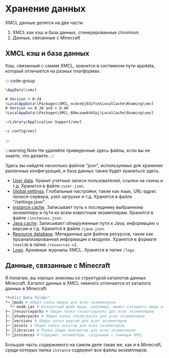 # Хранение данных

XMCL данные делятся на две части:

1. XMCL как кэш и база данных, сгенерированные chromium
2. Данные, связанные с Minecraft

## XMCL кэш и база данных

Кэш, связанный с самим XMCL, хранится в системном пути appdata, который отличается на разных платформах.

::: code-group
```cmd [Windows]
%AppData%\xmcl
```
```cmd [Windows (APPX/appinstaller)]
# Version < 0.34
%LocalAppData%\Packages\XMCL_ncdvebj03zfcm\LocalCache\Roaming\xmcl
# Version >= 0.34 and < 0.40
%LocalAppData%\Packages\XMCL_68mcaawk44tpj\LocalCache\Roaming\xmcl
```
```sh [macOS]
~/Library/Application Support/xmcl
```
```sh [Linux]
~/.config/xmcl
```
:::

:::warning Note
Не удаляйте приведенные здесь файлы, если вы не знаете, что делаете.
:::

Здесь вы найдете несколько файлов "json", используемых для хранения различных конфигураций, и база данных также будет храниться здесь.

- [User data](../protocol/user.md). Хранит учетные записи пользователей, ссылки на скины и т.д. Хранится в файле `/user.json`.
- [Global settings](../protocol/setting.md). Глобальные настройки, такие как язык, URL-адрес прокси-сервера, узел загрузки и т.д. Хранятся в файле "/settings.json".
- [Instance cache](../protocol/instance.md). Записывает путь к последнему выбранному экземпляру и пути ко всем известным экземплярам. Хранится в файле `/instances.json`.
- [Java cache](../protocol/java.md). Записывает обнаруженные пути к Java, информацию о версии и т.д. Хранится в файле `/java.json`.
- [Resource database](../protocol/resources.md). Метаданные для файлов ресурсов, такие как проанализированная информация о модулях. Хранятся в формате `leveldb` в папке `/resources-v2`.
- [Logs](../protocol/logs.md). Архивные журналы XMCL. Хранятся в папке `/logs`.

## Данные, связанные с Minecraft

Я полагаю, вы хорошо знакомы со структурой каталогов данных Minecraft.
Каталог данных в XMCL немного отличается от каталога данных в Minecraft:

```sh
"Public Data folder"
└─ 📂mods # Общая папка модов для всех экземпляров
  └─ modA.jar # Конкретный файл мода, например, может связывать моды из него.
├─ 📂resourcepacks # Общая папка resourcepacks для всех экземпляров
├─ 📂shaderpacks # Общая папка shaderpacks для всех экземпляров
├─ 📂versions # Общая папка версий для всех экземпляров
├─ 📂assets # Общая папка ассетов для всех экземпляров
├─ 📂libraries # Папка общих библиотек для всех экземпляров
└─ 📂instances # Содержит экземпляры, созданные с помощью XMCL
```

Большая часть содержимого на самом деле такая же, как и в Minecraft, среди которых папка `instance` содержит все файлы экземпляров.